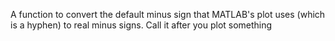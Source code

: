 A function to convert the default minus sign that MATLAB's plot uses (which is a hyphen) to real minus signs. Call it after you plot something
